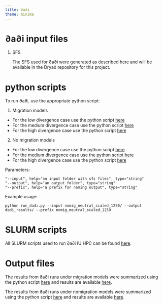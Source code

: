 ```yaml
---
title: ∂a∂i
theme: minima
---
```


# ∂a∂i input files

1. SFS

    The SFS used for ∂a∂i were generated as described [here](zC_sfs.md) and will be available in the Dryad repository for this project.

# python scripts

To run ∂a∂i, use the appropriate python script:

1. Migration models
* For the low divergence case use the python script [here](https://github.com/meganlsmith/selectionandmigration/blob/main/scripts/python/dadi/run_dadi.py)
* For the medium divergence case use the python script [here](https://github.com/meganlsmith/selectionandmigration/blob/main/scripts/python/dadi/run_dadi_5k.py)
* For the high divergence case use the python script [here](https://github.com/meganlsmith/selectionandmigration/blob/main/scripts/python/dadi/run_dadi_20k.py)

2. No migration models
* For the low divergence case use the python script [here](https://github.com/meganlsmith/selectionandmigration/blob/main/scripts/python/dadi/run_dadi_nomig.py)
* For the medium divergence case use the python script [here](https://github.com/meganlsmith/selectionandmigration/blob/main/scripts/python/dadi/run_dadi_5k_nomig.py)
* For the high divergence case use the python script [here](https://github.com/meganlsmith/selectionandmigration/blob/main/scripts/python/dadi/run_dadi_20k_nomig.py)

Parameters:
```
"--input", help="an input folder with sfs files", type="string"
"--output", help="an output folder", type="string"
"--prefix", help="a prefix for naming output", type="string"
```
Example usage:  
```
python run_dadi.py --input nomig_neutral_scaled_1250/ --output dadi_results/ --prefix nomig_neutral_scaled_1250
```


# SLURM scripts

All SLURM scripts used to run ∂a∂i IU HPC can be found [here](https://github.com/meganlsmith/selectionandmigration/blob/main/scripts/slurm/dadi).

# Output files

The results from ∂a∂i runs under migration models were summarized using the python script [here](https://github.com/meganlsmith/selectionandmigration/blob/main/scripts/python/dadi/summarize_dadi.py) and results are available [here](https://github.com/meganlsmith/selectionandmigration/blob/main/results/dadi/results_summary.csv).

The results from ∂a∂i runs under nomigration models were summarized using the python script [here](https://github.com/meganlsmith/selectionandmigration/blob/main/scripts/python/dadi/compare_models.py) and results are available [here](https://github.com/meganlsmith/selectionandmigration/blob/main/results/dadi/dadi_LRT_results.csv).



